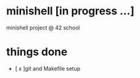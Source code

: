 # minishell [in progress ...]
minishell project @ 42 school

# things done
- [ x ]git and Makefile setup
